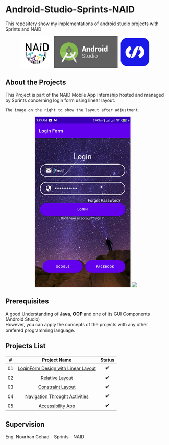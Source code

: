 # Android-Studio-Sprints-NAID
 This repositery show my implementations of  android studio projects with Sprints and NAID



<!-- ![alt-text-1](naid.png "title-1") ![alt-text-2](sprints.png "title-2") -->
<p align="center">
  <img src="naid.png" width="100" />
  <img src="android-studio-logo.png" width="200", height="100" />   
  <img src="sprints.png" width="100" /> 
  
</p>



## About the Projects

This Project is part of the NAID Mobile App Internship hosted and managed by Sprints concerning login form using linear layout.

```
The image on the right to show the layout after adjustment.
```

<p align="center">
  <img src="login.jpg" width="300" /> 
  <img src="After Adjustment.png" width="300" /> 
  
  
</p>

## Prerequisites

A good Understanding of **Java**, **OOP**  and one of its GUI Components (Android Studio)\
However, you can apply the concepts of the projects with any other prefered programming language.

## Projects List

|  # |                                       Project Name                                       |          Status          |
|:--:|:----------------------------------------------------------------------------------------:|:------------------------:|
| 01 | [LoginForm Design with Linear Layout](https://github.com/mohamed-abdelaziz721/Login-Form) |    :heavy_check_mark:    |
| 02 |          [Relative Layout](https://github.com/mohamed-abdelaziz721/Relative-Layout)          |    :heavy_check_mark:    |
| 03 |          [Constraint Layout](https://github.com/mohamed-abdelaziz721/Constraint-Layout)              |    :heavy_check_mark:    | 
| 04 | [Navigation Throught Activities](https://github.com/mohamed-abdelaziz721/Navigation-Throught-Activities)              |    :heavy_check_mark:    |
| 05 | [Accessibility App](https://github.com/mohamed-abdelaziz721/Accessibility-App)              |    :heavy_check_mark:    |



## Supervision
Eng. Nourhan Gehad - Sprints - NAID
